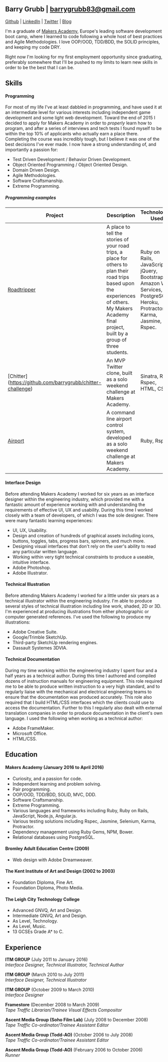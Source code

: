 ## Barry Grubb | barrygrubb83@gmail.com
[Github](http://www.github.com/barrygrubb) | [LinkedIn](http://uk.linkedin.com/in/barrygrubb) | [Twitter](http://www.twitter.com/_barrygrubb) | [Blog](http://barry-grubb.com/)

I'm a graduate of [Makers Academy](http://www.makersacademy.com/employers/), Europe's leading software development boot camp, where I learned to code following a whole host of best practices and Agile Methodologies. I love OOP/OOD, TDD/BDD, the SOLID principles, and keeping my code DRY.

Right now I'm looking for my first employment opportunity since graduating, preferably somewhere that I'll be pushed to my limits to learn new skills in order to be the best that I can be.

## Skills

#### Programming

For most of my life I've at least dabbled in programming, and have used it at an intermediate level for various interests including independent game development and some light web development. Toward the end of 2015 I decided to apply for Makers Academy in order to *properly* learn how to program, and after a series of interviews and tech tests I found myself to be within the top 10% of applicants who actually earn a place there. Completing the course was incredibly tough, but I believe it was one of the best decisions I've ever made. I now have a strong understanding of, and importantly a passion for:

- Test Driven Development / Behavior Driven Development.
- Object Oriented Programming / Object Oriented Design.
- Domain Driven Design.
- Agile Methodologies.
- Software Craftsmanship.
- Extreme Programming.

##### Programming examples

|Project|Description|Technologies Used|
|---|---|---|
|[Roadtripper](https://github.com/frazerWatson/road_tripper)|A place to tell the stories of your road trips, a place for others to plan their road trips based upon the experiences of others. My Makers Academy final project, built by a group of three students.|Ruby on Rails, JavaScript, jQuery, Bootstrap, Amazon Web Services, PostgreSQL, Heroku, Protractor, Karma, Jasmine, Rspec.|
|[Chitter] (https://github.com/barrygrubb/chitter-challenge)|An MVP Twitter clone, built as a solo weekend challenge at Makers Academy.|Sinatra, Ruby, Rspec, HTML, CSS.|
|[Airport](https://github.com/barrygrubb/airport_challenge)|A command line  airport control system, developed as a solo weekend challenge at Makers Academy.|Ruby, Rspec.|

#### Interface Design

Before attending Makers Academy I worked for six years as an interface designer within the engineering industry, which provided me with a fantastic amount of experience working with and understanding the requirements of effective UI, UX and usability. During this time I worked closely with a team of developers, of which I was the sole designer. There were many fantastic learning experiences:

- UI, UX, Usability.
- Design and creation of hundreds of graphical assets including icons, buttons, toggles, tabs, progress bars, spinners, and much more.
- Designing visual interfaces that don't rely on the user's ability to read any particular written language.
- Working within very tight technical constraints to produce a useable, intuitive interface.
- Adobe Photoshop.
- Adobe Illustrator.

#### Technical Illustration

Before attending Makers Academy I worked for a little under six years as a technical illustrator within the engineering industry. I'm able to produce several styles of technical illustration including line work, shaded, 2D or 3D. I'm experienced at producing illustrations from either photographic or computer generated references. I've used the following to produce my illustrations:

- Adobe Creative Suite.
- Google/Trimble SketchUp.
- Third-party SketchUp rendering engines.
- Dassault Systemes 3DVIA.

#### Technical Documentation

During my time working within the engineering industry I spent four and a half years as a technical author. During this time I authored and compiled dozens of instruction manuals for engineering equipment. This role required me to be able to produce written instruction to a very high standard, and to regularly liaise with the mechanical and electrical engineering teams to ensure that the documentation was produced accurately. This role also required that I build HTML/CSS interfaces which the clients could use to access the documentation. Further to this I regularly also dealt with external translation companies in order to produce documentation in the client's own language. I used the following when working as a technical author:

- Adobe FrameMaker.
- Microsoft Office.
- HTML/CSS.

## Education

#### Makers Academy (January 2016 to April 2016)

- Curiosity, and a passion for code.
- Independent learning and problem solving.
- Pair programming.
- OOP/OOD, TDD/BDD, SOLID, MVC, DDD.
- Software Craftsmanship.
- Extreme Programming.
- Various languages and frameworks including Ruby, Ruby on Rails, JavaScript, Node.js, Angular.js.
- Various testing solutions including Rspec, Jasmine, Selenium, Karma, Protractor.
- Dependency management using Ruby Gems, NPM, Bower.
- Relational databases using PostgreSQL.

#### Bromley Adult Education Centre (2009)
- Web design with Adobe Dreamweaver.

#### The Kent Institute of Art and Design (2002 to 2003)

- Foundation Diploma, Fine Art.
- Foundation Diploma, Photo Media.

#### The Leigh City Technology College
- Advanced GNVQ, Art and Design.
- Intermediate GNVQ, Art and Design.
- As Level, Technology.
- As Level, Music.
- 13 GCSEs Grade A* to C.

## Experience

**ITM GROUP** (July 2011 to January 2016)    
*Interface Designer, Technical Illustrator, Technical Author*    

**ITM GROUP** (March 2010 to July 2011)    
*Interface Designer, Technical Illustrator*    

**ITM GROUP** (October 2009 to March 2010)   
*Interface Designer*    

**Framestore** (December 2008 to March 2009)    
*Tape Traffic Librarian/Trainee Visual Effects Compositor*    

**Ascent Media Group (Soho Film Lab)** (July 2008 to December 2008)    
*Tape Traffic Co-ordinator/Trainee Assistant Editor*    

**Ascent Media Group (Todd-AO)** (October 2006 to July 2008)    
*Tape Traffic Co-ordinator/Trainee Assistant Editor*    

**Ascent Media Group (Todd-AO)** (February 2006 to October 2006)    
*Runner*    
